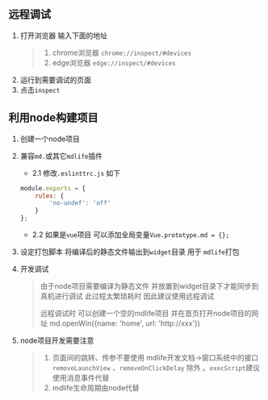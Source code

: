 ## 远程调试

1. 打开浏览器 输入下面的地址
   > 1. chrome浏览器 `chrome://inspect/#devices`
   > 2. edge浏览器 `edge://inspect/#devices`
2. 运行到需要调试的页面
3. 点击`inspect`

## 利用node构建项目

1. 创建一个node项目
2. 兼容`md.`或其它`mdlife`插件
	- 2.1 修改`.eslinttrc.js` 如下

	```js
	module.exports = {
		rules: {
			'no-undef': 'off'
		}
	};
	```

	- 2.2 如果是`vue`项目 可以添加全局变量`Vue.prototype.md = {};`

3. 设定打包脚本 将编译后的静态文件输出到`widget`目录 用于 `mdlife`打包

4. 开发调试

   > 由于node项目需要编译为静态文件 并放置到widget目录下才能同步到真机进行调试 此过程太繁琐耗时 因此建议使用远程调试
   >
   > 远程调试时 可以创建一个空的mdlife项目 并在首页打开node项目的网址 md.openWin({name: 'home', url: 'http://xxx'})
   >
   
5. node项目开发需要注意

   > 1. 页面间的跳转、传参不要使用 mdlife开发文档->窗口系统中的接口  `removeLaunchView` 、`removeOnClickDelay` 除外 。`execScript`建议使用消息事件代替
   > 2. mdlife生命周期由node代替

